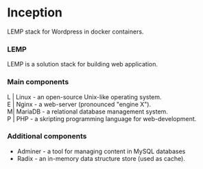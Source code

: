 # Inception
LEMP stack for Wordpress in docker containers.

### LEMP
LEMP is a solution stack for building web application.

### Main components
L | Linux   - an open-source Unix-like operating system.<br />
E | Nginx   - a web-server (pronounced "engine X").<br />
M| MariaDB - a relational database management system.<br />
P | PHP     - a skripting programming language for web-development.<br />

### Additional components
- Adminer - a tool for managing content in MySQL databases
- Radix   - an in-memory data structure store (used as cache).
